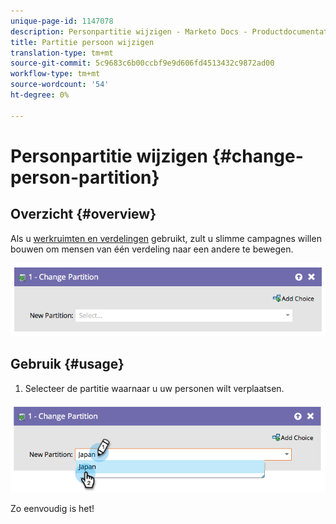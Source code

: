 ```yaml
---
unique-page-id: 1147078
description: Personpartitie wijzigen - Marketo Docs - Productdocumentatie
title: Partitie persoon wijzigen
translation-type: tm+mt
source-git-commit: 5c9683c6b00ccbf9e9d606fd4513432c9872ad00
workflow-type: tm+mt
source-wordcount: '54'
ht-degree: 0%

---
```



# Personpartitie wijzigen {#change-person-partition}

## Overzicht {#overview}

Als u [werkruimten en verdelingen](http://docs.marketo.com/x/9QMk) gebruikt, zult u slimme campagnes willen bouwen om mensen van één verdeling naar een andere te bewegen.

![](assets/one-3.png)

## Gebruik {#usage}

1. Selecteer de partitie waarnaar u uw personen wilt verplaatsen.

![](assets/two-3.png)

Zo eenvoudig is het!

